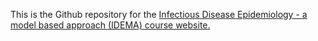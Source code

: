 This is the Github repository for the [Infectious Disease Epidemiology - a model based approach (IDEMA) course website.](https://andreashandel.github.io/IDEMAcourse/) 


